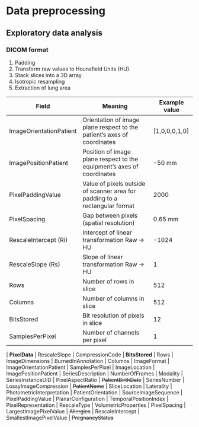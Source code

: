 # Data preprocessing

## Exploratory data analysis

### DICOM format

1. Padding
3. Transform raw values to Hounsfield Units (HU).
3. Stack slices into a 3D array
2. Isotropic resampling
3. Extraction of lung area


| Field                   | Meaning                                                                     | Example value |
|-------------------------|-----------------------------------------------------------------------------|---------------|
| ImageOrientationPatient | Orientation of image plane respect to the patient’s axes of coordinates     | [1,0,0,0,1,0] |
| ImagePositionPatient    | Position of image plane respect to the equipment’s axes of coordinates      | -50 mm        |
| PixelPaddingValue       | Value of pixels outside of scanner area for padding to a rectangular format | 2000          |
| PixelSpacing            | Gap between pixels (spatial resolution)                                     | 0.65 mm       |
| RescaleIntercept (Ri)   | Intercept of linear transformation Raw -> HU                                | -1024         |
| RescaleSlope (Rs)       | Slope of linear transformation Raw -> HU                                    | 1             |
| Rows                    | Number of rows in slice                                                     | 512           |
| Columns                 | Number of columns in slice                                                  | 512           |
| BitsStored              | Bit resolution of pixels in slice                                           | 12            |
| SamplesPerPixel         | Number of channels per pixel                                                | 1             |




| **PixelData**                 | RescaleSlope            | CompressionCode
| **BitsStored**                | Rows                    | ImageDimensions
| BurnedInAnnotation        | Columns                 | ImageFormat
| ImageOrientationPatient   | SamplesPerPixel         | ImageLocation
| ImagePositionPatient      | SeriesDescription       | NumberOfFrames
| Modality                  | SeriesInstanceUID       | PixelAspectRatio
| ~~PatientBirthDate~~          | SeriesNumber            | LossyImageCompression
| ~~PatientName~~               | SliceLocation           | Laterality
| PhotometricInterpretation | PatientOrientation      | SourceImageSequence
| PixelPaddingValue         | PlanarConfiguration     | TemporalPositionIndex
| PixelRepresentation       | RescaleType             | VolumetricProperties
| PixelSpacing              | LargestImagePixelValue  | ~~Allergies~~
| RescaleIntercept          | SmallestImagePixelValue | ~~PregnancyStatus~~
